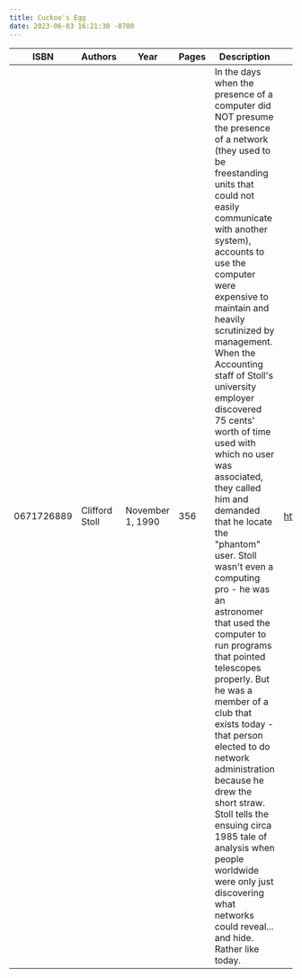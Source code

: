 ```yaml
---
title: Cuckoo's Egg
date: 2023-06-03 16:21:30 -0700
---
```


| ISBN        | Authors      | Year    | Pages    | Description    | URL   |
| ----------- | ------------ | ------- | -------- | -------------- | ----- |
| 0671726889  | Clifford Stoll| November 1, 1990| 356| In the days when the presence of a computer did NOT presume the presence of a network (they used to be freestanding units that could not easily communicate with another system), accounts to use the computer were expensive to maintain and heavily scrutinized by management.  When the Accounting staff of Stoll's university employer discovered 75 cents' worth of time used with which no user was associated, they called him and demanded that he locate the "phantom" user.  Stoll wasn't even a computing pro - he was an astronomer that used the computer to run programs that pointed telescopes properly.  But he was a member of a club that exists today - that person elected to do network administration because he drew the short straw.  Stoll tells the ensuing circa 1985 tale of analysis when people worldwide were only just discovering what networks could reveal... and hide.  Rather like today.|https://openlibrary.org/books/OL7663345M/Cuckoo's_Egg|    